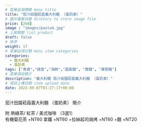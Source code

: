 ```yaml
---
# 菜單品項標題 menu title 
title: "茄汁田園菘菇義大利麵 （蛋奶素）"
# 圖片檔案目錄 diretory to store image file
price: [260] 
image : "images/pasta4.jpg"
# 上架開關 list product 
draft: false
# 排序
weight: 17 
# 菜單品項分類 menu item categories 
categories:
  - 義大利麵
  - 蛋奶素
tags: ["素食","辣度","海鮮","圓直麵", "寬麵", "筆管麵"]
# 菜單項目簡介 
description: "義大利麵 茄汁田園菘菇義大利麵 （蛋奶素）"
# 項目上傳日期 item upload date 
date: 2023-09-07T01:27:17+08:00
---
```


茄汁田園菘菇義大利麵 （蛋奶素） 簡介


  附 熱綠茶/ 紅茶 / 美式咖啡 （3選1）\
  有機菊花茶 +NT60
  拿鐵 +NT60
  +拉絲起司焗烤 +NT60
  +麵 +NT20
